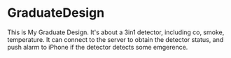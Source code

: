 # GraduateDesign
This is My Graduate Design. It's about a 3in1 detector, including co, smoke, temperature. It can connect to the server to obtain the detector status, and push alarm to iPhone if the detector detects some emgerence.
